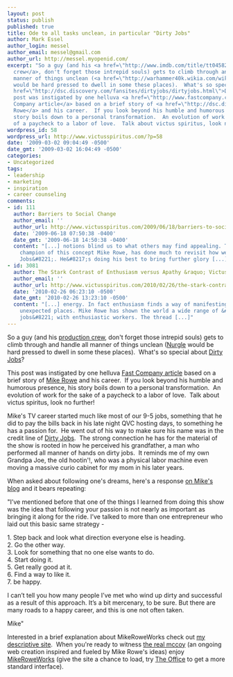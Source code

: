 ```yaml
---
layout: post
status: publish
published: true
title: Ode to all tasks unclean, in particular "Dirty Jobs"
author: Mark Essel
author_login: messel
author_email: messel@gmail.com
author_url: http://messel.myopenid.com/
excerpt: "So a guy (and his <a href=\"http://www.imdb.com/title/tt0458259/fullcredits\">production
  crew</a>, don't forget those intrepid souls) gets to climb through and handle all
  manner of things unclean (<a href=\"http://warhammer40k.wikia.com/wiki/Nurgle\">Nurgle</a>
  would be hard pressed to dwell in some these places).  What's so special about <a
  href=\"http://dsc.discovery.com/fansites/dirtyjobs/dirtyjobs.html\">Dirty Jobs</a>?\r\n\r\nThis
  post was instigated by one helluva <a href=\"http://www.fastcompany.com/magazine/122/the-dirtiest-mind-in-business.html\">Fast
  Company article</a> based on a brief story of <a href=\"http://dsc.discovery.com/fansites/dirtyjobs/bio/bio.html\">Mike
  Rowe</a> and his career.  If you look beyond his humble and humorous presence, his
  story boils down to a personal transformation.  An evolution of work for the sake
  of a paycheck to a labor of love.  Talk about victus spiritus, look no further!  "
wordpress_id: 58
wordpress_url: http://www.victusspiritus.com/?p=58
date: '2009-03-02 09:04:49 -0500'
date_gmt: '2009-03-02 16:04:49 -0500'
categories:
- Uncategorized
tags:
- leadership
- marketing
- inspiration
- career counseling
comments:
- id: 111
  author: Barriers to Social Change
  author_email: ''
  author_url: http://www.victusspiritus.com/2009/06/18/barriers-to-social-change/
  date: '2009-06-18 07:50:38 -0400'
  date_gmt: '2009-06-18 14:50:38 -0400'
  content: "[...] notions blind us to what others may find appealing. The greatest
    champion of this concept Mike Rowe, has done much to revisit how we view &#8220;Dirty
    Jobs&#8221;. He&#8217;s doing his best to bring further glory [...]"
- id: 3081
  author: The Stark Contrast of Enthusiasm versus Apathy &raquo; Victus Spiritus
  author_email: ''
  author_url: http://www.victusspiritus.com/2010/02/26/the-stark-contrast-of-enthusiasm-versus-apathy/
  date: '2010-02-26 06:23:10 -0500'
  date_gmt: '2010-02-26 13:23:10 -0500'
  content: "[...] energy. In fact enthusiasm finds a way of manifesting in the most
    unexpected places. Mike Rowe has shown the world a wide range of &#8220;dirty
    jobs&#8221; with enthusiastic workers. The thread [...]"
---
```

<p>So a guy (and his <a href="http://www.imdb.com/title/tt0458259/fullcredits">production crew</a>, don't forget those intrepid souls) gets to climb through and handle all manner of things unclean (<a href="http://warhammer40k.wikia.com/wiki/Nurgle">Nurgle</a> would be hard pressed to dwell in some these places).  What's so special about <a href="http://dsc.discovery.com/fansites/dirtyjobs/dirtyjobs.html">Dirty Jobs</a>?</p>
<p>This post was instigated by one helluva <a href="http://www.fastcompany.com/magazine/122/the-dirtiest-mind-in-business.html">Fast Company article</a> based on a brief story of <a href="http://dsc.discovery.com/fansites/dirtyjobs/bio/bio.html">Mike Rowe</a> and his career.  If you look beyond his humble and humorous presence, his story boils down to a personal transformation.  An evolution of work for the sake of a paycheck to a labor of love.  Talk about victus spiritus, look no further!  <a id="more"></a><a id="more-58"></a></p>
<p>Mike's TV career started much like most of our 9-5 jobs, something that he did to pay the bills back in his late night QVC hosting days, to something he has a passion for.  He went out of his way to make sure his name was in the credit line of <a href="http://dsc.discovery.com/fansites/dirtyjobs/dirtyjobs.html">Dirty Jobs</a>.  The strong connection he has for the material of the show is rooted in how he perceived his grandfather, a man who performed all manner of hands on dirty jobs.  It reminds me of my own Grandpa Joe, the old hootin'!, who was a physical labor machine even moving a massive curio cabinet for my mom in his later years.</p>
<p>When asked about following one's dreams, here's a response <a href="http://www.mikeroweworks.com/2009/02/real-work/">on Mike's blog</a> and it bears repeating:</p>
<p>"I’ve mentioned before that one of the things I learned from doing this show was the idea that following your passion is not nearly as important as bringing it along for the ride. I’ve talked to more than one entrepreneur who laid out this basic same strategy -</p>
<p>1. Step back and look what direction everyone else is heading.<br />
2. Go the other way.<br />
3. Look for something that no one else wants to do.<br />
4. Start doing it.<br />
5. Get really good at it.<br />
6. Find a way to like it.<br />
7. be happy.</p>
<p>I can’t tell you how many people I’ve met who wind up dirty and successful as a result of this approach. It’s a bit mercenary, to be sure. But there are many roads to a happy career, and this is one not often taken.</p>
<p>Mike"</p>
<p>Interested in a brief explanation about MikeRoweWorks check out <a href="http://www.squidoo.com/mike-rowe-works#">my descriptive site</a>.  When you're ready to witness <a href="http://en.wikipedia.org/wiki/The_real_McCoy">the real mccoy</a> (an ongoing web creation inspired and fueled by Mike Rowe's ideas) enjoy <a href="http://www.mikeroweworks.com/">MikeRoweWorks</a> (give the site a chance to load, try <a href="http://www.mikeroweworks.com/mikes-office/">The Office</a> to get a more standard interface).</p>
